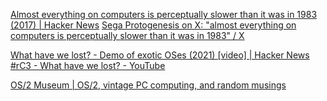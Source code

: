 
[Almost everything on computers is perceptually slower than it was in 1983 (2017) | Hacker News](https://news.ycombinator.com/item?id=22365795)
[Sega Protogenesis on X: "almost everything on computers is perceptually slower than it was in 1983" / X](https://twitter.com/gravislizard/status/927593460642615296)

[What have we lost? - Demo of exotic OSes (2021) [video] | Hacker News](https://news.ycombinator.com/item?id=32596662)
[#rC3 - What have we lost? - YouTube](https://www.youtube.com/watch?v=7RNbIEJvjUA)

[OS/2 Museum | OS/2, vintage PC computing, and random musings](https://www.os2museum.com/wp/)
